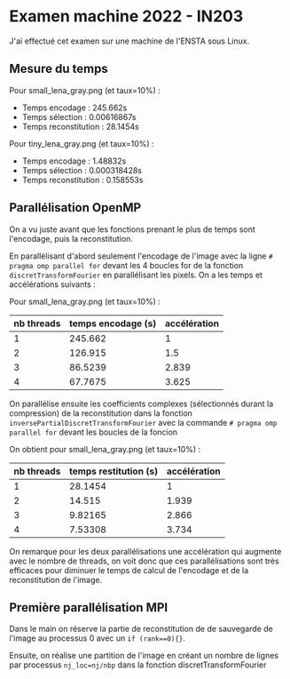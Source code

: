 # Examen machine 2022 - IN203

J'ai effectué cet examen sur une machine de l'ENSTA sous Linux.

## Mesure du temps

Pour small_lena_gray.png (et taux=10%) :
- Temps encodage : 245.662s
- Temps sélection : 0.00616867s
- Temps reconstitution : 28.1454s


Pour tiny_lena_gray.png (et taux=10%) :
- Temps encodage : 1.48832s
- Temps sélection : 0.000318428s
- Temps reconstitution : 0.158553s



## Parallélisation OpenMP

On a vu juste avant que les fonctions prenant le plus de temps sont l'encodage, puis la reconstitution.

En parallélisant d'abord seulement l'encodage de l'image avec la ligne `# pragma omp parallel for` devant les 4 boucles for de la fonction `discretTransformFourier` en parallélisant les pixels. On a les temps et accélérations suivants :

Pour small_lena_gray.png (et taux=10%) :

nb threads   | temps encodage (s)   | accélération
-------------|----------------------|----------
1            | 245.662              | 1
2            | 126.915              | 1.5
3            | 86.5239              | 2.839
4            | 67.7675              | 3.625


On parallélise ensuite les coefficients complexes (sélectionnés durant la compression) de la reconstitution dans la fonction `inversePartialDiscretTransformFourier` avec la commande `# pragma omp parallel for` devant les boucles de la foncion

On obtient pour small_lena_gray.png (et taux=10%) :

nb threads   | temps restitution (s)| accélération
-------------|----------------------|----------
1            | 28.1454              | 1
2            | 14.515               | 1.939
3            | 9.82165              | 2.866
4            | 7.53308              | 3.734


On remarque pour les deux parallélisations une accélération qui augmente avec le nombre de threads, on voit donc que ces parallélisations sont très efficaces pour diminuer le temps de calcul de l'encodage et de la reconstitution de l'image.

## Première parallélisation MPI

Dans le main on réserve la partie de reconstitution de de sauvegarde de l'image au processus 0 avec un `if (rank==0){}`.

Ensuite, on réalise une partition de l'image en créant un nombre de lignes par processus `nj_loc=nj/nbp` dans la fonction discretTransformFourier
